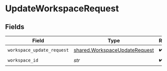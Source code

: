 # UpdateWorkspaceRequest


## Fields

| Field                                                                          | Type                                                                           | Required                                                                       | Description                                                                    |
| ------------------------------------------------------------------------------ | ------------------------------------------------------------------------------ | ------------------------------------------------------------------------------ | ------------------------------------------------------------------------------ |
| `workspace_update_request`                                                     | [shared.WorkspaceUpdateRequest](../../models/shared/workspaceupdaterequest.md) | :heavy_check_mark:                                                             | N/A                                                                            |
| `workspace_id`                                                                 | *str*                                                                          | :heavy_check_mark:                                                             | N/A                                                                            |